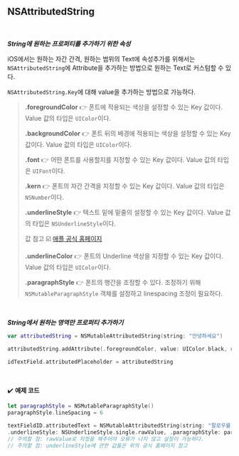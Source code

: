 ## NSAttributedString

<br>

***String에 원하는 프로퍼티를 추가하기 위한 속성***

 iOS에서는 원하는 자간 간격, 원하는 범위의 Text에 속성추가를 위해서는 `NSAttributedString`에 Attribute을 추가하는 방법으로 원하는 Text로 커스텀할 수 있다.

 `NSAttributedString.Key`에 대해 value을 추가하는 방법으로 가능하다.

> **.foregroundColor** 👉 폰트에 적용되는 색상을 설정할 수 있는 Key 값이다. Value 값의 타입은 `UIColor`이다.
>
> **.backgroundColor** 👉 폰트 뒤의 배경에 적용되는 색상을 설정할 수 있는 Key 값이다. Value 값의 타입은 `UIColor`이다.
>
> **.font** 👉 어떤 폰트를 사용할지를 지정할 수 있는 Key 값이다. Value 값의 타입은 `UIFont`이다.
>
> **.kern** 👉 폰트의 자간 간격을 지정할 수 있는 Key 값이다. Value 값의 타입은 `NSNumber`이다.
>
> **.underlineStyle** 👉 텍스트 밑에 밑줄의 설정할 수 있는 Key 값이다. Value 값의 타입은 `NSUnderlineStyle`이다. 
>
> 값 참고 ☑️ [애플 공식 홈페이지](https://developer.apple.com/documentation/uikit/nsunderlinestyle)
>
> **.underlineColor** 👉 폰트의 Underline 색상을 지정할 수 있는 Key 값이다. Value 값의 타입은 `UIColor`이다.
>
> **.paragraphStyle** 👉 폰트의 행간을 조정할 수 있다. 조정하기 위해 `NSMutableParagraphStyle` 객체를 설정하고 linespacing 조정이 필요하다.

<br>

***String에서 원하는 영역만 프로퍼티 추가하기***

```swift
var attributedString = NSMutableAttributedString(string: "안녕하세요")

attributedString.addAttribute(.foregroundColor, value: UIColor.black, range: ("안녕하세요" as NSString).range(of: "안녕"))
        
idTextField.attributedPlaceholder = attributedString
```

<br>

✔️ **예제 코드**

```swift
let paragraphStyle = NSMutableParagraphStyle()
paragraphStyle.lineSpacing = 6

textFieldID.attributedText = NSMutableAttributedString(string: "팔로우를 한 후, 멋진 상품을 놓치지말고", attributes: [.font: UIFont(name: "KoPubWorldDotumPM", size: 15)!, .foregroundColor: UIColor.greyishBrown, NSAttributedString.Key.kern: CGFloat(-0.3), 
.underlineStyle: NSUnderlineStyle.single.rawValue, .paragraphStyle: paragraphStyle])
// 주의할 점: rawValue로 지정을 해주어야 오류가 나지 않고 설정이 가능하다.
// 주의할 점: underlineStyle에 관한 값들은 위의 공식 홈페이지 참고                                                                                                    
```

<br>

<br>

<br>


